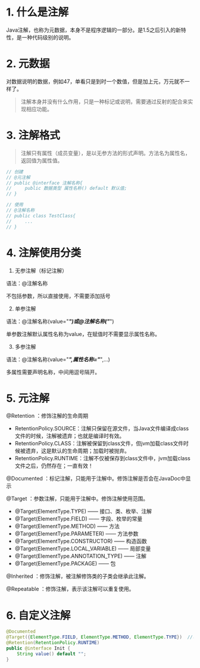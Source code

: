 # 1. 什么是注解

Java注解，也称为元数据，本身不是程序逻辑的一部分。是1.5之后引入的新特性，是一种代码级别的说明。

# 2. 元数据

对数据说明的数据，例如47，单看只是到时一个数值，但是加上元，万元就不一样了。

> 注解本身并没有什么作用，只是一种标记或说明，需要通过反射的配合来实现相应功能。

# 3. 注解格式

> 注解只有属性（成员变量），是以无参方法的形式声明。方法名为属性名，返回值为属性值。

```java
// 创建
// @元注解
// public @interface 注解名称{
//     public 数据类型 属性名称() default 默认值; 
// }

// 使用
// @注解名称
// public class TestClass{
//     ...
// }
```

# 4. 注解使用分类

1. 无参注解（标记注解）

语法：@注解名称

不包括参数，所以直接使用，不需要添加括号

2. 单参注解

语法：@注解名称(value="***")或@注解名称("***")

单参数注解默认属性名称为value，在赋值时不需要显示属性名称。

3. 多参注解

语法：@注解名称(value="***",属性名称="***",...)

多属性需要声明名称，中间用逗号隔开。

# 5. 元注解

@Retention ：修饰注解的生命周期

- RetentionPolicy.SOURCE：注解只保留在源文件，当Java文件编译成class文件的时候，注解被遗弃；也就是编译时有效。
- RetentionPolicy.CLASS：注解被保留到class文件，但jvm加载class文件时候被遗弃，这是默认的生命周期；加载时被抛弃。
- RetentionPolicy.RUNTIME：注解不仅被保存到class文件中，jvm加载class文件之后，仍然存在；一直有效！

@Documented ：标记注解，只能用于注解中。修饰注解是否会在JavaDoc中显示

@Target ：参数注解，只能用于注解中。修饰注解使用范围。

- @Target(ElementType.TYPE) —— 接口、类、枚举、注解
- @Target(ElementType.FIELD) —— 字段、枚举的常量
- @Target(ElementType.METHOD) —— 方法
- @Target(ElementType.PARAMETER) —— 方法参数
- @Target(ElementType.CONSTRUCTOR) —— 构造函数
- @Target(ElementType.LOCAL_VARIABLE) —— 局部变量
- @Target(ElementType.ANNOTATION_TYPE) —— 注解
- @Target(ElementType.PACKAGE) —— 包

@Inherited ：修饰注解，被注解修饰类的子类会继承此注解。

@Repeatable ：修饰注解，表示该注解可以重复使用。

# 6. 自定义注解

```java
@Documented
@Target({ElementType.FIELD, ElementType.METHOD, ElementType.TYPE})  //可以在字段、枚举的常量、方法
@Retention(RetentionPolicy.RUNTIME)
public @interface Init {
    String value() default "";
}
```